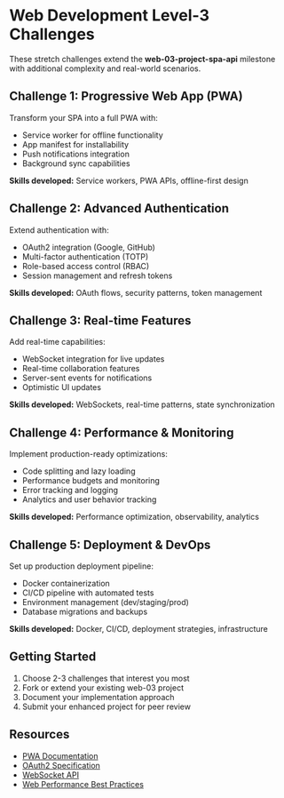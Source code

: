 # Web Development Level-3 Challenges

These stretch challenges extend the **web-03-project-spa-api** milestone with additional complexity and real-world scenarios.

## Challenge 1: Progressive Web App (PWA)

Transform your SPA into a full PWA with:

- Service worker for offline functionality
- App manifest for installability
- Push notifications integration
- Background sync capabilities

**Skills developed:** Service workers, PWA APIs, offline-first design

## Challenge 2: Advanced Authentication

Extend authentication with:

- OAuth2 integration (Google, GitHub)
- Multi-factor authentication (TOTP)
- Role-based access control (RBAC)
- Session management and refresh tokens

**Skills developed:** OAuth flows, security patterns, token management

## Challenge 3: Real-time Features

Add real-time capabilities:

- WebSocket integration for live updates
- Real-time collaboration features
- Server-sent events for notifications
- Optimistic UI updates

**Skills developed:** WebSockets, real-time patterns, state synchronization

## Challenge 4: Performance & Monitoring

Implement production-ready optimizations:

- Code splitting and lazy loading
- Performance budgets and monitoring
- Error tracking and logging
- Analytics and user behavior tracking

**Skills developed:** Performance optimization, observability, analytics

## Challenge 5: Deployment & DevOps

Set up production deployment pipeline:

- Docker containerization
- CI/CD pipeline with automated tests
- Environment management (dev/staging/prod)
- Database migrations and backups

**Skills developed:** Docker, CI/CD, deployment strategies, infrastructure

## Getting Started

1. Choose 2-3 challenges that interest you most
2. Fork or extend your existing web-03 project
3. Document your implementation approach
4. Submit your enhanced project for peer review

## Resources

- [PWA Documentation](https://web.dev/progressive-web-apps/)
- [OAuth2 Specification](https://oauth.net/2/)
- [WebSocket API](https://developer.mozilla.org/en-US/docs/Web/API/WebSocket)
- [Web Performance Best Practices](https://web.dev/performance/)